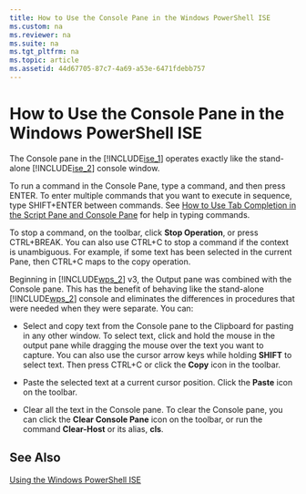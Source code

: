 ```yaml
---
title: How to Use the Console Pane in the Windows PowerShell ISE
ms.custom: na
ms.reviewer: na
ms.suite: na
ms.tgt_pltfrm: na
ms.topic: article
ms.assetid: 44d67705-87c7-4a69-a53e-6471fdebb757
---
```

# How to Use the Console Pane in the Windows PowerShell ISE
The Console pane in the [!INCLUDE[ise_1](../../Tokens/ise_1_md.md)] operates exactly like the stand\-alone [!INCLUDE[ise_2](../../Tokens/ise_2_md.md)] console window.

To run a command in the Console Pane, type a command, and then press ENTER. To enter multiple commands that you want to execute in sequence, type SHIFT\+ENTER between commands. See [How to Use Tab Completion in the Script Pane and Console Pane](../../Topics/Powershell_ISE/How-to-Use-Tab-Completion-in-the-Script-Pane-and-Console-Pane.md) for help in typing commands.

To stop a command, on the toolbar, click **Stop Operation**, or press CTRL\+BREAK. You can also use CTRL\+C to stop a command if the context is unambiguous. For example, if some text has been selected in the current Pane, then CTRL\+C maps to the copy operation.

Beginning in [!INCLUDE[wps_2](../../Tokens/wps_2_md.md)] v3, the Output pane was combined with the Console pane. This has the benefit of behaving like the stand\-alone [!INCLUDE[wps_2](../../Tokens/wps_2_md.md)] console and eliminates the differences in procedures that were needed when they were separate. You can:

-   Select and copy text from the Console pane to the Clipboard for pasting in any other window. To select text, click and hold the mouse in the output pane while dragging the mouse over the text you want to capture. You can also use the cursor arrow keys while holding **SHIFT** to select text. Then press CTRL\+C or click the **Copy** icon in the toolbar.

-   Paste the selected text at a current cursor position. Click the **Paste** icon on the toolbar.

-   Clear all the text in the Console pane. To clear the Console pane, you can click the **Clear Console Pane** icon on the toolbar, or run the command **Clear\-Host** or its alias, **cls**.

## See Also
[Using the Windows PowerShell ISE](../../Topics/Powershell_ISE/Using-the-Windows-PowerShell-ISE.md)

